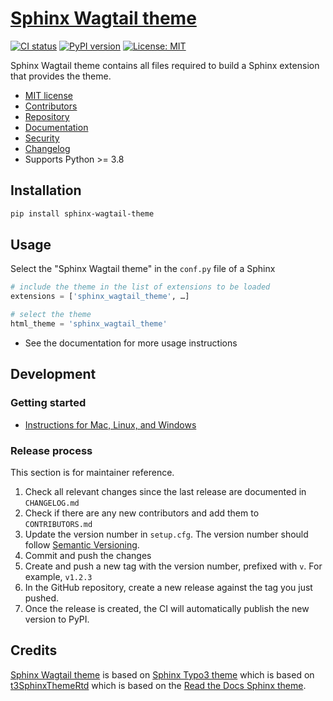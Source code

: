 # [Sphinx Wagtail theme](https://sphinx-wagtail-theme.vercel.app/)

[![CI status](https://github.com/wagtail/sphinx_wagtail_theme/workflows/CI/badge.svg)](https://github.com/wagtail/sphinx_wagtail_theme/actions?query=workflow%3ACI) [![PyPI version](https://badge.fury.io/py/sphinx-wagtail-theme.svg)](https://badge.fury.io/py/sphinx-wagtail-theme) [![License: MIT](https://img.shields.io/badge/License-MIT-yellow.svg)](https://opensource.org/licenses/MIT)

Sphinx Wagtail theme contains all files required to build a Sphinx extension that provides the theme.

-   [MIT license](https://github.com/wagtail/sphinx_wagtail_theme/blob/main/LICENSE)
-   [Contributors](https://github.com/wagtail/sphinx_wagtail_theme/blob/main/CONTRIBUTORS.md)
-   [Repository](https://github.com/wagtail/sphinx_wagtail_theme)
-   [Documentation](https://sphinx-wagtail-theme.readthedocs.io/en/latest/)
-   [Security](https://github.com/wagtail/sphinx_wagtail_theme/blob/main/SECURITY.md)
-   [Changelog](https://github.com/wagtail/sphinx_wagtail_theme/blob/main/CHANGELOG.md)
-   Supports Python >= 3.8

## Installation

```sh
pip install sphinx-wagtail-theme
```

## Usage

Select the "Sphinx Wagtail theme" in the `conf.py` file of a Sphinx

```python
# include the theme in the list of extensions to be loaded
extensions = ['sphinx_wagtail_theme', …]

# select the theme
html_theme = 'sphinx_wagtail_theme'
```

-   See the documentation for more usage instructions

## Development

### Getting started

-   [Instructions for Mac, Linux, and Windows](docs/development.rst)

### Release process

This section is for maintainer reference.

1. Check all relevant changes since the last release are documented in `CHANGELOG.md`
2. Check if there are any new contributors and add them to `CONTRIBUTORS.md`
3. Update the version number in `setup.cfg`. The version number should follow [Semantic Versioning](https://semver.org/).
4. Commit and push the changes
5. Create and push a new tag with the version number, prefixed with `v`. For example, `v1.2.3`
6. In the GitHub repository, create a new release against the tag you just pushed.
7. Once the release is created, the CI will automatically publish the new version to PyPI.


## Credits

[Sphinx Wagtail theme](https://github.com/wagtail/sphinx_wagtail_theme) is based on [Sphinx Typo3 theme](https://github.com/TYPO3-Documentation/sphinx_typo3_theme) which is based on [t3SphinxThemeRtd](https://github.com/typo3-documentation/t3SphinxThemeRtd) which is based on the [Read the Docs Sphinx theme](https://github.com/readthedocs/sphinx_rtd_theme).
